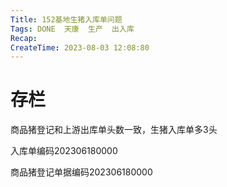 ```yaml
---
Title: 152基地生猪入库单问题
Tags: DONE  天康  生产  出入库
Recap: 
CreateTime: 2023-08-03 12:08:80
---
```

# 存栏

商品猪登记和上游出库单头数一致，生猪入库单多3头 

入库单编码202306180000

商品猪登记单据编码202306180000